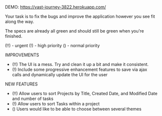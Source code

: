 DEMO:  https://vast-journey-3822.herokuapp.com/

Your task is to fix the bugs and improve the application however you see fit along the way.

The specs are already all green and should still be green when you're finished.

(!!) - urgent
(!) - high priority
() - normal priority

IMPROVEMENTS

- (!!) The UI is a mess. Try and clean it up a bit and make it consistent.
- (!) Include some progressive enhancement features to save via ajax calls
     and dynamically update the UI for the user

NEW FEATURES

- (!!) Allow users to sort Projects by Title, Created Date, and Modified Date
     and number of tasks
- (!) Allow users to sort Tasks within a project
- () Users would like to be able to choose between several themes

